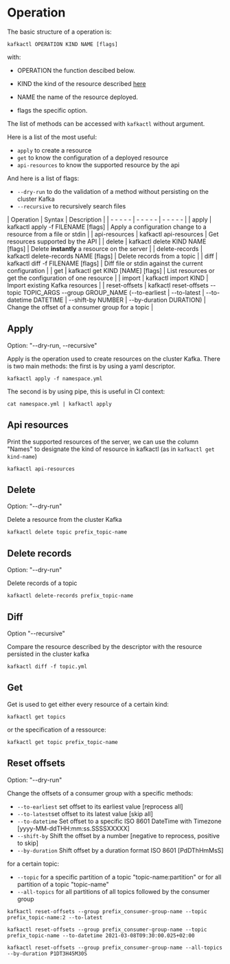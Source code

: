 # Operation

The basic structure of a operation is:
``` console
kafkactl OPERATION KIND NAME [flags]
```
with:
* OPERATION the function descibed below.

* KIND the kind of the resource described [here](RESOURCES.md) 

* NAME the name of the resource deployed.

* flags the specific option.

The list of methods can be accessed with ``kafkactl`` without argument.

Here is a list of the most useful:
- ``apply`` to create a resource
- ``get`` to know the configuration of a deployed resource
- ``api-resources`` to know the supported resource by the api

And here is a list of flags:

- ``--dry-run`` to do the validation of a method without persisting on the cluster Kafka
- ``--recursive`` to recursively search files 


| Operation      | Syntax                                                                                                                                                               | Description                                                      |
| - - - - -      | - - - - -                                                                                                                                                            | - - - - -                                                       |
| apply          | kafkactl apply -f FILENAME [flags]                                                                                                                                   | Apply a configuration change to a resource from a file or stdin |
| api-resources  | kafkactl api-resources                                                                                                                                               | Get resources supported by the API                              |
| delete         | kafkactl delete KIND NAME [flags]                                                                                                                                    | Delete **instantly** a resource on the server                   |
| delete-records | kafkactl delete-records NAME [flags]                                                                                                                                 | Delete records from a topic                                     |
| diff           | kafkactl diff -f FILENAME [flags]                                                                                                                                    | Diff file or stdin against the current configuration            |
| get            | kafkactl get KIND [NAME] [flags]                                                                                                                                     | List resources or get the configuration of one resource         |
| import         | kafkactl import KIND                                                                                                                                                 | Import existing Kafka resources                                                                |
| reset-offsets  | kafkactl reset-offsets --topic TOPIC_ARGS --group GROUP_NAME (--to-earliest \| --to-latest \| --to-datetime DATETIME \| --shift-by NUMBER \| --by-duration DURATION) | Change the offset of a consumer group for a topic               |



## Apply
Option: "--dry-run, --recursive"

Apply is the operation used to create resources on the cluster Kafka.
There is two main methods: the first is by using a yaml descriptor.
````console
kafkactl apply -f namespace.yml
````
The second is by using pipe, this is useful in CI context:
````console
cat namespace.yml | kafkactl apply
````

## Api resources

Print the supported resources of the server, we can use the column "Names" to designate the kind of resource in kafkactl (as in ``kafkactl get kind-name``)
````console
kafkactl api-resources
````
## Delete
Option: "--dry-run"

Delete a resource from the cluster Kafka
````console
kafkactl delete topic prefix_topic-name
````

## Delete records
Option: "--dry-run"

Delete records of a topic
````console
kafkactl delete-records prefix_topic-name
````

## Diff
Option "--recursive"

Compare the resource described by the descriptor with the resource persisted in the cluster kafka
````console
kafkactl diff -f topic.yml
````

## Get
Get is used to get either every resource of a certain kind:
````console
kafkactl get topics
````
or the specification of a ressource:
````console
kafkactl get topic prefix_topic-name
````

## Reset offsets
Option: "--dry-run"

Change the offsets of a consumer group with a specific methods:
- ``--to-earliest`` set offset to its earliest value [reprocess all]
- ``--to-latest``set offset to its latest value [skip all]
- ``--to-datetime`` Set offset to a specific ISO 8601 DateTime with Timezone [yyyy-MM-ddTHH:mm:ss.SSSSXXXXX]
- ``--shift-by`` Shift the offset by a number [negative to reprocess, positive to skip]
- ``--by-duration`` Shift offset by a duration format ISO 8601 [PdDThHmMsS]

for a certain topic:
- ``--topic`` for a specific partition of a topic "topic-name:partition"  or for all partition of a topic "topic-name"
- ``--all-topics`` for all partitions of all topics followed by the consumer group


````console
kafkactl reset-offsets --group prefix_consumer-group-name --topic prefix_topic-name:2 --to-latest
````
````console
kafkactl reset-offsets --group prefix_consumer-group-name --topic prefix_topic-name --to-datetime 2021-03-08T09:30:00.025+02:00
````
````console
kafkactl reset-offsets --group prefix_consumer-group-name --all-topics --by-duration P1DT3H45M30S
````

